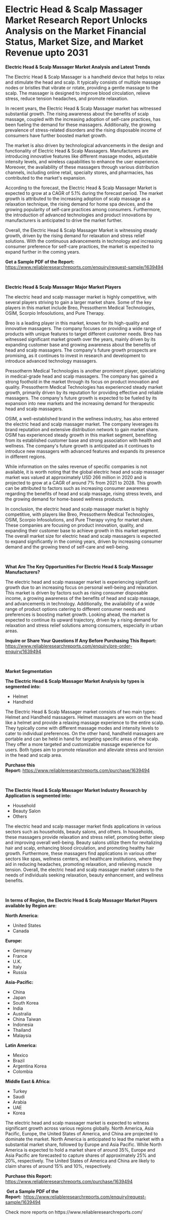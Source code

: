 <p><h1>Electric Head & Scalp Massager Market Research Report Unlocks Analysis on the Market Financial Status, Market Size, and Market Revenue upto 2031</h1></p><p><strong>Electric Head & Scalp Massager Market Analysis and Latest Trends</strong></p>
<p><p>The Electric Head & Scalp Massager is a handheld device that helps to relax and stimulate the head and scalp. It typically consists of multiple massage nodes or bristles that vibrate or rotate, providing a gentle massage to the scalp. The massager is designed to improve blood circulation, relieve stress, reduce tension headaches, and promote relaxation.</p><p>In recent years, the Electric Head & Scalp Massager market has witnessed substantial growth. The rising awareness about the benefits of scalp massage, coupled with the increasing adoption of self-care practices, has been fueling the demand for these massagers. Additionally, the growing prevalence of stress-related disorders and the rising disposable income of consumers have further boosted market growth.</p><p>The market is also driven by technological advancements in the design and functionality of Electric Head & Scalp Massagers. Manufacturers are introducing innovative features like different massage modes, adjustable intensity levels, and wireless capabilities to enhance the user experience. Moreover, the availability of these massagers through various distribution channels, including online retail, specialty stores, and pharmacies, has contributed to the market's expansion.</p><p>According to the forecast, the Electric Head & Scalp Massager Market is expected to grow at a CAGR of 5.1% during the forecast period. The market growth is attributed to the increasing adoption of scalp massage as a relaxation technique, the rising demand for home spa devices, and the growing popularity of self-care practices among consumers. Furthermore, the introduction of advanced technologies and product innovations by manufacturers is anticipated to drive the market further.</p><p>Overall, the Electric Head & Scalp Massager Market is witnessing steady growth, driven by the rising demand for relaxation and stress relief solutions. With the continuous advancements in technology and increasing consumer preference for self-care practices, the market is expected to expand further in the coming years.</p></p>
<p><strong>Get a Sample PDF of the Report:&nbsp;</strong> <a href="https://www.reliableresearchreports.com/enquiry/request-sample/1639494">https://www.reliableresearchreports.com/enquiry/request-sample/1639494</a></p>
<p>&nbsp;</p>
<p><strong>Electric Head & Scalp Massager Major Market Players</strong></p>
<p><p>The electric head and scalp massager market is highly competitive, with several players striving to gain a larger market share. Some of the key players in this market include Breo, Pressotherm Medical Technologies, OSIM, Scorpio Infosolutions, and Pure Therapy.</p><p>Breo is a leading player in this market, known for its high-quality and innovative massagers. The company focuses on providing a wide range of products with unique features to target different customer needs. Breo has witnessed significant market growth over the years, mainly driven by its expanding customer base and growing awareness about the benefits of head and scalp massagers. The company's future growth prospects are promising, as it continues to invest in research and development to introduce advanced technology massagers.</p><p>Pressotherm Medical Technologies is another prominent player, specializing in medical-grade head and scalp massagers. The company has gained a strong foothold in the market through its focus on product innovation and quality. Pressotherm Medical Technologies has experienced steady market growth, primarily driven by its reputation for providing effective and reliable massagers. The company's future growth is expected to be fueled by its expansion into new markets and the increasing demand for therapeutic head and scalp massagers.</p><p>OSIM, a well-established brand in the wellness industry, has also entered the electric head and scalp massager market. The company leverages its brand reputation and extensive distribution network to gain market share. OSIM has experienced steady growth in this market segment, benefiting from its established customer base and strong association with health and wellness. The company's future growth is anticipated as it continues to introduce new massagers with advanced features and expands its presence in different regions.</p><p>While information on the sales revenue of specific companies is not available, it is worth noting that the global electric head and scalp massager market was valued at approximately USD 266 million in 2020 and is projected to grow at a CAGR of around 7% from 2021 to 2028. This growth can be attributed to factors such as increasing consumer awareness regarding the benefits of head and scalp massage, rising stress levels, and the growing demand for home-based wellness products.</p><p>In conclusion, the electric head and scalp massager market is highly competitive, with players like Breo, Pressotherm Medical Technologies, OSIM, Scorpio Infosolutions, and Pure Therapy vying for market share. These companies are focusing on product innovation, quality, and expanding their customer base to achieve growth in this market segment. The overall market size for electric head and scalp massagers is expected to expand significantly in the coming years, driven by increasing consumer demand and the growing trend of self-care and well-being.</p></p>
<p>&nbsp;</p>
<p><strong>What Are The Key Opportunities For Electric Head & Scalp Massager Manufacturers?</strong></p>
<p><p>The electric head and scalp massager market is experiencing significant growth due to an increasing focus on personal well-being and relaxation. This market is driven by factors such as rising consumer disposable income, a growing awareness of the benefits of head and scalp massage, and advancements in technology. Additionally, the availability of a wide range of product options catering to different consumer needs and preferences is boosting market growth. Looking ahead, the market is expected to continue its upward trajectory, driven by a rising demand for relaxation and stress relief solutions among consumers, especially in urban areas.</p></p>
<p><strong>Inquire or Share Your Questions If Any Before Purchasing This Report:</strong> <a href="https://www.reliableresearchreports.com/enquiry/pre-order-enquiry/1639494">https://www.reliableresearchreports.com/enquiry/pre-order-enquiry/1639494</a></p>
<p>&nbsp;</p>
<p><strong>Market Segmentation</strong></p>
<p><strong>The Electric Head & Scalp Massager Market Analysis by types is segmented into:</strong></p>
<p><ul><li>Helmet</li><li>Handheld</li></ul></p>
<p><p>The Electric Head & Scalp Massager market consists of two main types: Helmet and Handheld massagers. Helmet massagers are worn on the head like a helmet and provide a relaxing massage experience to the entire scalp. They typically come with different massage modes and intensity levels to cater to individual preferences. On the other hand, handheld massagers are portable and can be held in hand for targeting specific areas of the scalp. They offer a more targeted and customizable massage experience for users. Both types aim to promote relaxation and alleviate stress and tension in the head and scalp area.</p></p>
<p><strong>Purchase this Report:&nbsp;</strong><a href="https://www.reliableresearchreports.com/purchase/1639494">https://www.reliableresearchreports.com/purchase/1639494</a></p>
<p>&nbsp;</p>
<p><strong>The Electric Head & Scalp Massager Market Industry Research by Application is segmented into:</strong></p>
<p><ul><li>Household</li><li>Beauty Salon</li><li>Others</li></ul></p>
<p><p>The electric head and scalp massager market finds applications in various sectors such as households, beauty salons, and others. In households, these massagers provide relaxation and stress relief, promoting better sleep and improving overall well-being. Beauty salons utilize them for revitalizing hair and scalp, enhancing blood circulation, and promoting healthy hair growth. Furthermore, these massagers find applications in various other sectors like spas, wellness centers, and healthcare institutions, where they aid in reducing headaches, promoting relaxation, and relieving muscle tension. Overall, the electric head and scalp massager market caters to the needs of individuals seeking relaxation, beauty enhancement, and wellness benefits.</p></p>
<p>&nbsp;</p>
<p><strong>In terms of Region, the Electric Head & Scalp Massager Market Players available by Region are:</strong></p>
<p>
    <p> <strong> North America: </strong>
        <ul>
            <li>United States</li>
            <li>Canada</li>
        </ul>
        </p> 
    <p> <strong> Europe: </strong>
        <ul>
            <li>Germany</li>
            <li>France</li>
            <li>U.K.</li>
            <li>Italy</li>
            <li>Russia</li>
        </ul>
        </p> 
    <p> <strong> Asia-Pacific: </strong>
        <ul>
            <li>China</li>
            <li>Japan</li>
            <li>South Korea</li>
            <li>India</li>
            <li>Australia</li>
            <li>China Taiwan</li>
            <li>Indonesia</li>
            <li>Thailand</li>
            <li>Malaysia</li>
        </ul>
        </p> 
    <p> <strong> Latin America: </strong>
        <ul>
            <li>Mexico</li>
            <li>Brazil</li>
            <li>Argentina Korea</li>
            <li>Colombia</li>
        </ul>
        </p> 
    <p> <strong> Middle East & Africa: </strong>
        <ul>
            <li>Turkey</li>
            <li>Saudi</li>
            <li>Arabia</li>
            <li>UAE</li>
            <li>Korea</li>
        </ul>
    </p>
    </p>
<p><p>The electric head and scalp massager market is expected to witness significant growth across various regions globally. North America, Asia Pacific, Europe, the United States of America, and China are projected to dominate the market. North America is anticipated to lead the market with a substantial market share, followed by Europe and Asia Pacific. While North America is expected to hold a market share of around 35%, Europe and Asia Pacific are forecasted to capture shares of approximately 25% and 20%, respectively. The United States of America and China are likely to claim shares of around 15% and 10%, respectively.</p></p>
<p><strong>Purchase this Report: </strong><a href="https://www.reliableresearchreports.com/purchase/1639494">https://www.reliableresearchreports.com/purchase/1639494</a></p>
<p>&nbsp;<strong>Get a Sample PDF of the Report:&nbsp;&nbsp;</strong><a href="https://www.reliableresearchreports.com/enquiry/request-sample/1639494">https://www.reliableresearchreports.com/enquiry/request-sample/1639494</a></p>
<p><strong></strong></p>
<p>Check more reports on https://www.reliableresearchreports.com/</p>